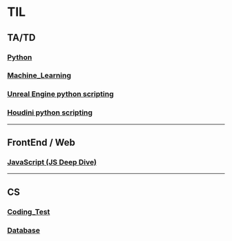 # TIL
## TA/TD
### [Python](https://github.com/sr0020/TIL/tree/main/Python) 
### [Machine_Learning](https://github.com/sr0020/TIL/tree/main/Machine_Learning)
### [Unreal Engine python scripting](https://github.com/sr0020/TIL/tree/main/Unreal%20Engine)
### [Houdini python scripting](https://github.com/sr0020/TIL/tree/main/Houdini)
---
## FrontEnd / Web
### [JavaScript (JS Deep Dive)](https://github.com/sr0020/TIL/tree/main/Javascript)
---
## CS
### [Coding_Test](https://github.com/sr0020/TIL/tree/main/Coding_Test)
### [Database](https://github.com/sr0020/TIL/tree/main/Date%20Base)